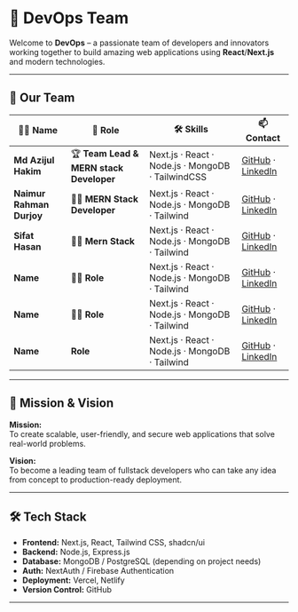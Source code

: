 # 🚀 DevOps Team

Welcome to **DevOps** – a passionate team of developers and innovators working together to build amazing web applications using **React**/**Next.js** and modern technologies.

---

## 👥 Our Team

| 🧑‍💻 **Name**       | 🎯 **Role**                            | 🛠 **Skills**                                   | 📫 **Contact**                                                                   |
| ----------------- | -------------------------------------- | ---------------------------------------------- | -------------------------------------------------------------------------------- |
| **Md Azijul Hakim**  | 🏆 **Team Lead & MERN stack Developer** | Next.js · React · Node.js · MongoDB · TailwindCSS | [GitHub](https://github.com/azijulhakimbd) · [LinkedIn](https://linkedin.com/in/azijulhakimbd) |
| **Naimur Rahman Durjoy**    | 👨‍💻 **MERN Stack Developer**                  | Next.js · React · Node.js · MongoDB · Tailwind  |  [GitHub](https://github.com/rahmandurjoy04) · [LinkedIn](https://linkedin.com/in/durjoy4004/)   |
| **Sifat Hasan**    | 👨‍💻 **Mern Stack**                  | Next.js · React · Node.js · MongoDB · Tailwind  |  [GitHub](https://github.com/sifathasan2430) · [LinkedIn](https://www.linkedin.com/in/sifathasan1/)   |
| **Name**    | 👨‍💻 **Role**                  | Next.js · React · Node.js · MongoDB · Tailwind  |  [GitHub](https://github.com/) · [LinkedIn](https://linkedin.com/in/)   |
| **Name**    | 👨‍💻 **Role**                  | Next.js · React · Node.js · MongoDB · Tailwind  |  [GitHub](https://github.com/) · [LinkedIn](https://linkedin.com/in/)   |
| **Name**    |  **Role**                  | Next.js · React · Node.js · MongoDB · Tailwind  |  [GitHub](https://github.com/) · [LinkedIn](https://linkedin.com/in/)   |

---

## 🎯 Mission & Vision

**Mission:**  
To create scalable, user-friendly, and secure web applications that solve real-world problems.

**Vision:**  
To become a leading team of fullstack developers who can take any idea from concept to production-ready deployment.

---

## 🛠️ Tech Stack

- **Frontend:** Next.js, React, Tailwind CSS, shadcn/ui
- **Backend:** Node.js, Express.js
- **Database:** MongoDB / PostgreSQL (depending on project needs)
- **Auth:** NextAuth / Firebase Authentication
- **Deployment:** Vercel, Netlify
- **Version Control:** GitHub

---

